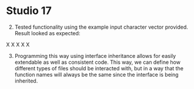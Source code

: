 # Studio 17

2. Tested functionality using the example input character vector provided. Result looked as expected:

X X
 X
X X

3. Programming this way using interface inheritance allows for easily extendable as well as consistent code.
This way, we can define how different types of files should be interacted with, but in a way that the function
names will always be the same since the interface is being inherited.